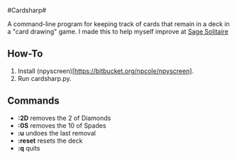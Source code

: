 #Cardsharp#

A command-line program for keeping track of cards that remain in a deck 
in a "card drawing" game. I made this to help myself improve at
[Sage Solitaire](https://itunes.apple.com/us/app/sage-solitaire/id1004646445?mt=8)

## How-To ##
1. Install (npyscreen)[https://bitbucket.org/npcole/npyscreen].
2. Run cardsharp.py.

## Commands ##
- **:2D** removes the 2 of Diamonds
- **:0S** removes the 10 of Spades
- **:u** undoes the last removal
- **:reset** resets the deck
- **:q** quits
